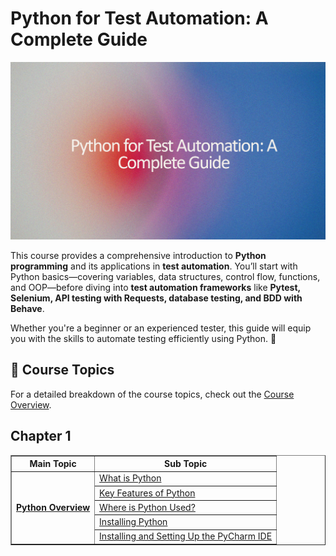 # Python for Test Automation: A Complete Guide

![](images/python_testautomation_data.png)

This course provides a comprehensive introduction to **Python programming** and its applications in **test automation**. You’ll start with Python basics—covering variables, data structures, control flow, functions, and OOP—before diving into **test automation frameworks** like **Pytest, Selenium, API testing with Requests, database testing, and BDD with Behave**.

Whether you're a beginner or an experienced tester, this guide will equip you with the skills to automate testing efficiently using Python. 🚀


## 📖 Course Topics  
For a detailed breakdown of the course topics, check out the [Course Overview](docs/course_overview.md).

##	Chapter 1

<table border="1">
  <tr>
    <th>Main Topic</th>
    <th>Sub Topic</th>
  </tr>
  <tr>
    <td rowspan="5"><b><a href="docs/python_overview.md#python-overview">Python Overview</a></b></td>
    <td><a href="docs/python_overview.md#what-is-python">What is Python</a></td>
  </tr>
  <tr>
    <td><a href="docs/python_overview.md#key-features-of-python">Key Features of Python</a></td>
  </tr>
  <tr>
    <td><a href="docs/python_overview.md#where-is-python-used">Where is Python Used?</a></td>
  </tr>
  <tr>
    <td><a href="docs/python_overview.md#installing-python">Installing Python</a></td>
  </tr>
  <tr>
    <td><a href="docs/python_overview.md#installing-and-setting-up-the-pycharm-ide">Installing and Setting Up the PyCharm IDE</a></td>
  </tr>
</table>

